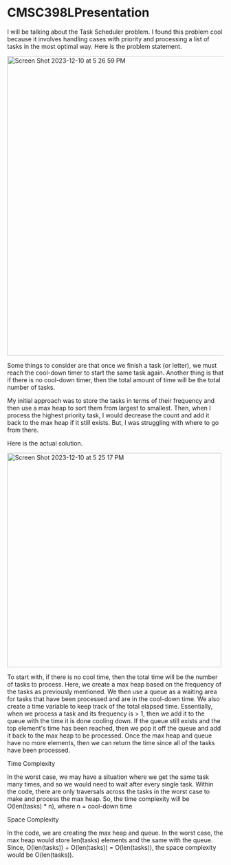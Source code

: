 # CMSC398LPresentation

I will be talking about the Task Scheduler problem. I found this problem cool because it involves handling cases with priority and processing a list of tasks in the most optimal way. Here is the problem statement.


<img width="696" alt="Screen Shot 2023-12-10 at 5 26 59 PM" src="https://github.com/sakethkura/CMSC398LPresentation/assets/49348685/09034027-04a5-4426-96c3-7889d947997d">


Some things to consider are that once we finish a task (or letter), we must reach the cool-down timer to start the same task again. Another thing is that if there is no cool-down timer, then the total amount of time will be the total number of tasks.

My initial approach was to store the tasks in terms of their frequency and then use a max heap to sort them from largest to smallest. Then, when I process the highest priority task, I would decrease the count and add it back to the max heap if it still exists. But, I was struggling with where to go from there.

Here is the actual solution.

<img width="498" alt="Screen Shot 2023-12-10 at 5 25 17 PM" src="https://github.com/sakethkura/CMSC398LPresentation/assets/49348685/b058e642-b8f4-4c71-a2b0-7fe563d6efa9">

To start with, if there is no cool time, then the total time will be the number of tasks to process. Here, we create a max heap based on the frequency of the tasks as previously mentioned. We then use a queue as a waiting area for tasks that have been processed and are in the cool-down time. We also create a time variable to keep track of the total elapsed time. Essentially, when we process a task and its frequency is > 1, then we add it to the queue with the time it is done cooling down. If the queue still exists and the top element's time has been reached, then we pop it off the queue and add it back to the max heap to be processed. Once the max heap and queue have no more elements, then we can return the time since all of the tasks have been processed. 

Time Complexity

In the worst case, we may have a situation where we get the same task many times, and so we would need to wait after every single task. Within the code, there are only traversals across the tasks in the worst case to make and process the max heap. So, the time complexity will be O(len(tasks) * n), where n = cool-down time

Space Complexity

In the code, we are creating the max heap and queue. In the worst case, the max heap would store len(tasks) elements and the same with the queue. Since, O(len(tasks)) + O(len(tasks)) = O(len(tasks)), the space complexity would be O(len(tasks)).












